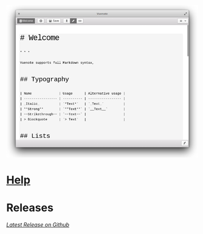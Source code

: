 ![Vuenote Screenshot](vuenote.png)

# [Help](/docs/help)

# Releases

_[Latest Release on Github](https://github.com/ExNG/vuenote/releases/latest)_
